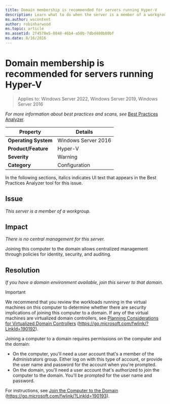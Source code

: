 ```yaml
---
title: Domain membership is recommended for servers running Hyper-V
description: Learn what to do when the server is a member of a workgroup.
ms.author: wscontent
author: robinharwood
ms.topic: article
ms.assetid: 2f4578e5-0848-46b4-a50b-7dbd480b80bf
ms.date: 8/16/2016
---
```

# Domain membership is recommended for servers running Hyper-V

>Applies to: Windows Server 2022, Windows Server 2019, Windows Server 2016



*For more information about best practices and scans, see* [Best Practices Analyzer](/previous-versions/windows/it-pro/windows-server-2008-R2-and-2008/dd759260(v=ws.11)).

|Property|Details|
|-|-|
|**Operating System**|Windows Server 2016|
|**Product/Feature**|Hyper-V|
|**Severity**|Warning|
|**Category**|Configuration|

In the following sections, italics indicates UI text that appears in the Best Practices Analyzer tool for this issue.

## Issue

*This server is a member of a workgroup.*

## Impact

*There is no central management for this server.*

Joining this computer to the domain allows centralized management through policies for identity, security, and auditing.

## Resolution

*If you have a domain environment available, join this server to that domain.*

> [!IMPORTANT]
> We recommend that you review the workloads running in the virtual machines on this computer to determine whether there are security implications of joining this computer to a domain. If any of the virtual machines are virtualized domain controllers, see [Planning Considerations for Virtualized Domain Controllers](/previous-versions/windows/it-pro/windows-server-2008-R2-and-2008/dd348476(v=ws.10)) (https://go.microsoft.com/fwlink/?LinkId=190192).

Joining a computer to a domain requires permissions on the computer and the domain:
- On the computer, you'll need a user account that's a member of the Administrators group. Either log on with this type of account, or provide the user name and password for the account when you're prompted.
- On the domain, you'll need a user account that's authorized to join the computer to the domain. You'll be prompted for the user name and password.

For instructions, see [Join the Computer to the Domain](/previous-versions/windows/it-pro/windows-server-2008-R2-and-2008/dd894430(v=ws.10)) (https://go.microsoft.com/fwlink/?LinkId=190193).
